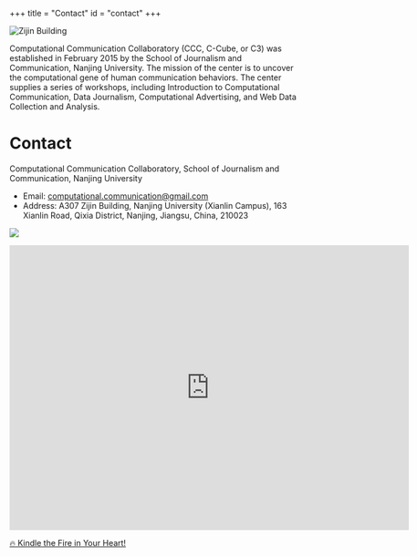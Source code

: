 +++
title = "Contact"
id = "contact"
+++

![Zijin Building](/img/carousel/jc.svg)

Computational Communication Collaboratory (CCC, C-Cube, or C3) was established in February 2015 by the School of Journalism and Communication, Nanjing University. The mission of the center is to uncover the computational gene of human communication behaviors. The center supplies a series of workshops, including Introduction to Computational Communication, Data Journalism, Computational Advertising, and Web Data Collection and Analysis.

# Contact

Computational Communication Collaboratory, School of Journalism and Communication, Nanjing University

- Email: computational.communication@gmail.com
- Address: A307 Zijin Building, Nanjing University (Xianlin Campus),
163 Xianlin Road, Qixia District, Nanjing, Jiangsu, China, 210023

![](/img/zijin.png)


<iframe src="https://j.map.baidu.com/2a3-2" width="700" height="500" frameborder="0" scrolling="yes"></iframe>


[🔥 Kindle the Fire in Your Heart!](https://github.com/socrateslab/socrateslab.github.io/edit/master/content/contact.md)
